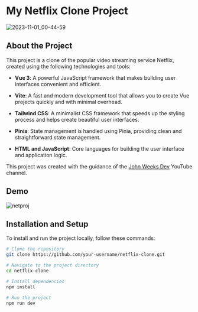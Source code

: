 # My Netflix Clone Project

![2023-11-01_00-44-59](https://github.com/Zak618/netflix-clone-tv/assets/89405318/3c2c02b6-6629-4ecd-bb55-fd81de27ec1c)

## About the Project

This project is a clone of the popular video streaming service Netflix, created using the following technologies and tools:

- **Vue 3**: A powerful JavaScript framework that makes building user interfaces convenient and efficient.

- **Vite**: A fast and modern development tool that allows you to create Vue projects quickly and with minimal overhead.

- **Tailwind CSS**: A minimalist CSS framework that speeds up the styling process and helps create beautiful user interfaces.

- **Pinia**: State management is handled using Pinia, providing clean and straightforward state management.

- **HTML and JavaScript**: Core languages for building the user interface and application logic.

This project was created with the guidance of the [John Weeks Dev]([https://www.youtube.com/@johnweeksdev]) YouTube channel.

## Demo

![netproj](https://github.com/Zak618/netflix-clone-tv/assets/89405318/6704a738-b164-4d34-8c9c-29b0d99d4950)

## Installation and Setup

To install and run the project locally, follow these commands:

```bash
# Clone the repository
git clone https://github.com/your-username/netflix-clone.git

# Navigate to the project directory
cd netflix-clone

# Install dependencies
npm install

# Run the project
npm run dev
